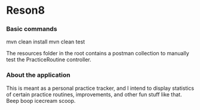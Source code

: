 # Reson8

### Basic commands
mvn clean install 
mvn clean test

The resources folder in the root contains a postman collection to manually test the PracticeRoutine controller.

### About the application
This is meant as a personal practice tracker, and I intend to display statistics of certain practice routines, improvements, and other fun stuff like that.
Beep boop icecream scoop.

